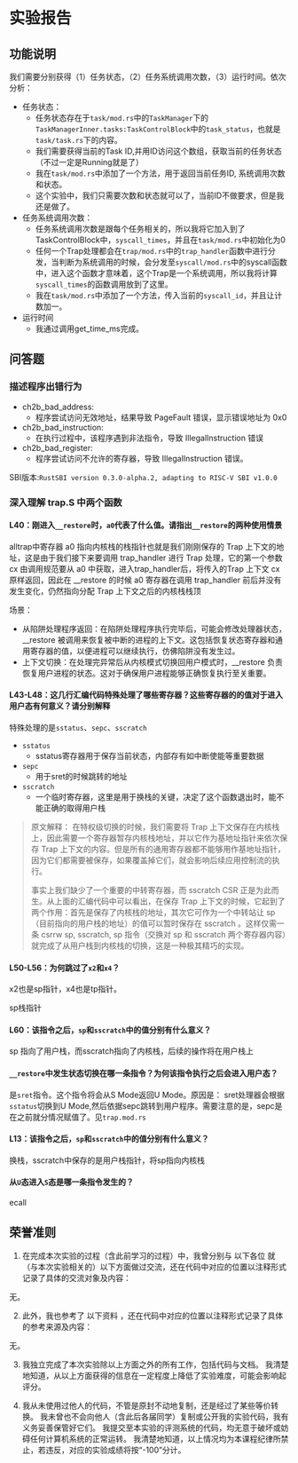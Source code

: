# 实验报告

## 功能说明

我们需要分别获得（1）任务状态，（2）任务系统调用次数，（3）运行时间。依次分析：

* 任务状态：
  * 任务状态存在于`task/mod.rs`中的`TaskManager`下的`TaskManagerInner.tasks:TaskControlBlock`中的`task_status`，也就是`task/task.rs`下的内容。
  * 我们需要获得当前的Task ID,并用ID访问这个数组，获取当前的任务状态（不过一定是Running就是了）
  * 我在`task/mod.rs`中添加了一个方法，用于返回当前任务ID, 系统调用次数和状态。
  * 这个实验中，我们只需要次数和状态就可以了，当前ID不做要求，但是我还是做了。
* 任务系统调用次数：
  * 任务系统调用次数是跟每个任务相关的，所以我将它加入到了TaskControlBlock中，`syscall_times`，并且在`task/mod.rs`中初始化为0
  * 任何一个Trap处理都会在`trap/mod.rs`中的`trap_handler`函数中进行分发，当判断为系统调用的时候，会分发至`syscall/mod.rs`中的syscall函数中，进入这个函数才意味着，这个Trap是一个系统调用，所以我将计算`syscall_times`的函数调用放到了这里。
  * 我在`task/mod.rs`中添加了一个方法，传入当前的`syscall_id`，并且让计数加一。
* 运行时间
  * 我通过调用get_time_ms完成。

## 问答题

### 描述程序出错行为

* ch2b_bad_address:
  * 程序尝试访问无效地址，结果导致 PageFault 错误，显示错误地址为 0x0
* ch2b_bad_instruction:
  * 在执行过程中，该程序遇到非法指令，导致 IllegalInstruction 错误
* ch2b_bad_register:
  * 程序尝试访问不允许的寄存器，导致 IllegalInstruction 错误。

SBI版本:`RustSBI version 0.3.0-alpha.2, adapting to RISC-V SBI v1.0.0`

### 深入理解 trap.S 中两个函数

#### L40：刚进入`__restore`时，`a0`代表了什么值。请指出`__restore`的两种使用情景

alltrap中寄存器 a0 指向内核栈的栈指针也就是我们刚刚保存的 Trap 上下文的地址，这是由于我们接下来要调用 trap_handler 进行 Trap 处理，它的第一个参数 cx 由调用规范要从 a0 中获取，进入trap_handler后，将传入的Trap 上下文 cx 原样返回，因此在 __restore 的时候 a0 寄存器在调用 trap_handler 前后并没有发生变化，仍然指向分配 Trap 上下文之后的内核栈栈顶

场景：

* 从陷阱处理程序返回：在陷阱处理程序执行完毕后，可能会修改处理器状态，__restore 被调用来恢复被中断的进程的上下文。这包括恢复状态寄存器和通用寄存器的值，以便进程可以继续执行，仿佛陷阱没有发生过。
* 上下文切换：在处理完异常后从内核模式切换回用户模式时，__restore 负责恢复用户进程的状态。这对于确保用户进程能够正确恢复执行至关重要。

#### L43-L48：这几行汇编代码特殊处理了哪些寄存器？这些寄存器的的值对于进入用户态有何意义？请分别解释

特殊处理的是`sstatus`、`sepc`、`sscratch`

* `sstatus`
  * sstatus寄存器用于保存当前状态，内部存有如中断使能等重要数据
* `sepc`
  * 用于sret的时候跳转的地址
* `sscratch`
  * 一个临时寄存器，这里是用于换栈的关键，决定了这个函数退出时，能不能正确的取得用户栈

> 原文解释：
> 在特权级切换的时候，我们需要将 Trap 上下文保存在内核栈上，因此需要一个寄存器暂存内核栈地址，并以它作为基地址指针来依次保存 Trap 上下文的内容。但是所有的通用寄存器都不能够用作基地址指针，因为它们都需要被保存，如果覆盖掉它们，就会影响后续应用控制流的执行。
>
> 事实上我们缺少了一个重要的中转寄存器，而 sscratch CSR 正是为此而生。从上面的汇编代码中可以看出，在保存 Trap 上下文的时候，它起到了两个作用：首先是保存了内核栈的地址，其次它可作为一个中转站让 sp （目前指向的用户栈的地址）的值可以暂时保存在 sscratch 。这样仅需一条 csrrw  sp, sscratch, sp 指令（交换对 sp 和 sscratch 两个寄存器内容）就完成了从用户栈到内核栈的切换，这是一种极其精巧的实现。

#### L50-L56：为何跳过了`x2`和`x4`？

x2也是sp指针，x4也是tp指针。

sp栈指针

#### L60：该指令之后，`sp`和`sscratch`中的值分别有什么意义？

sp 指向了用户栈，而sscratch指向了内核栈，后续的操作将在用户栈上

#### `__restore`中发生状态切换在哪一条指令？为何该指令执行之后会进入用户态？

是`sret`指令。这个指令将会从S Mode返回U Mode。原因是：
sret处理器会根据`sstatus`切换到U Mode,然后依据sepc跳转到用户程序。需要注意的是，sepc是在之前就分情况赋值了。见`trap.mod.rs`

#### L13：该指令之后，`sp`和`sscratch`中的值分别有什么意义？

换栈，sscratch中保存的是用户栈指针，将sp指向内核栈

#### 从`U`态进入`S`态是哪一条指令发生的？

ecall

## 荣誉准则

1. 在完成本次实验的过程（含此前学习的过程）中，我曾分别与 以下各位 就（与本次实验相关的）以下方面做过交流，还在代码中对应的位置以注释形式记录了具体的交流对象及内容：

无。

2. 此外，我也参考了 以下资料 ，还在代码中对应的位置以注释形式记录了具体的参考来源及内容：

无。

3. 我独立完成了本次实验除以上方面之外的所有工作，包括代码与文档。 我清楚地知道，从以上方面获得的信息在一定程度上降低了实验难度，可能会影响起评分。

4. 我从未使用过他人的代码，不管是原封不动地复制，还是经过了某些等价转换。 我未曾也不会向他人（含此后各届同学）复制或公开我的实验代码，我有义务妥善保管好它们。 我提交至本实验的评测系统的代码，均无意于破坏或妨碍任何计算机系统的正常运转。 我清楚地知道，以上情况均为本课程纪律所禁止，若违反，对应的实验成绩将按“-100”分计。
